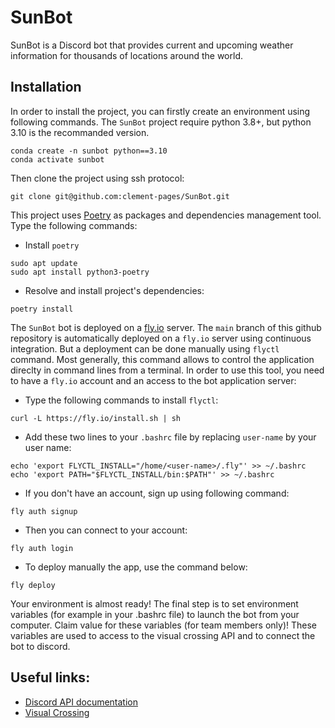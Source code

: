 # SunBot
SunBot is a Discord bot that provides current and upcoming weather information for thousands of locations around the world.

## Installation 

In order to install the project, you can firstly create an environment using following commands. The `SunBot` project require python 3.8+, but python 3.10 is the recommanded version.
```
conda create -n sunbot python==3.10
conda activate sunbot
```
Then clone the project using ssh protocol:
```
git clone git@github.com:clement-pages/SunBot.git
```

This project uses [Poetry](https://python-poetry.org) as packages and dependencies management tool. Type the following commands:
* Install `poetry`
```
sudo apt update
sudo apt install python3-poetry
```
* Resolve and install project's dependencies:
```
poetry install
```

The `SunBot` bot is deployed on a [fly.io](https://fly.io/) server. The `main` branch of this github repository is automatically deployed on a `fly.io` server using continuous integration. But a deployment can
be done manually using `flyctl` command. Most generally, this command allows to control the application direclty in command lines from a terminal. In order to use this tool, you need to have a `fly.io` account and 
an access to the bot application server: 

* Type the following commands to install `flyctl`:
```
curl -L https://fly.io/install.sh | sh
```
* Add these two lines to your `.bashrc` file by replacing `user-name` by your user name:
```
echo 'export FLYCTL_INSTALL="/home/<user-name>/.fly"' >> ~/.bashrc  
echo 'export PATH="$FLYCTL_INSTALL/bin:$PATH"' >> ~/.bashrc
```
* If you don't have an account, sign up using following command:
```
fly auth signup
```
* Then you can connect to your account:
```
fly auth login
```
* To deploy manually the app, use the command below:
```
fly deploy
```
Your environment is almost ready! The final step is to set environment variables (for example in your .bashrc file) to launch the bot from your computer. Claim value for these variables (for team members only)! These variables
are used to access to the visual crossing API and to connect the bot to discord.

## Useful links:

* [Discord API documentation](https://discordpy.readthedocs.io/en/stable/api.html)
* [Visual Crossing](https://www.visualcrossing.com/)
